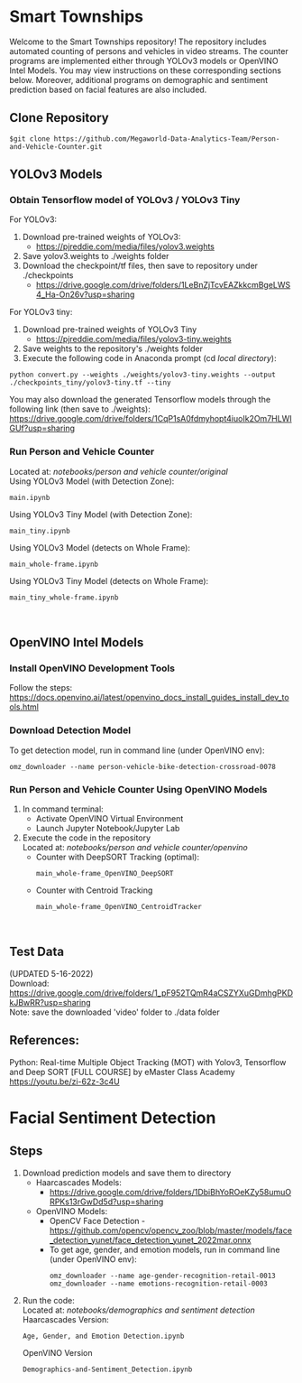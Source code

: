 # Smart Townships

Welcome to the Smart Townships repository! The repository includes automated counting of persons and vehicles in video streams. The counter programs are implemented either through YOLOv3 models or OpenVINO Intel Models. You may view instructions on these corresponding sections below.
Moreover, additional programs on demographic and sentiment prediction based on facial features are also included. 

## Clone Repository
```
$git clone https://github.com/Megaworld-Data-Analytics-Team/Person-and-Vehicle-Counter.git
```

## YOLOv3 Models
### Obtain Tensorflow model of YOLOv3 / YOLOv3 Tiny

For YOLOv3:
1. Download pre-trained weights of YOLOv3:
    - https://pjreddie.com/media/files/yolov3.weights
2. Save yolov3.weights to ./weights folder
3. Download the checkpoint/tf files, then save to repository under ./checkpoints
    - https://drive.google.com/drive/folders/1LeBnZjTcvEAZkkcmBgeLWS4_Ha-On26v?usp=sharing <br />

For YOLOv3 tiny:
1. Download pre-trained weights of YOLOv3 Tiny
    - https://pjreddie.com/media/files/yolov3-tiny.weights
2. Save weights to the repository's ./weights folder
3. Execute the following code in Anaconda prompt (cd *local directory*):
```
python convert.py --weights ./weights/yolov3-tiny.weights --output ./checkpoints_tiny/yolov3-tiny.tf --tiny
```
You may also download the generated Tensorflow models through the following link (then save to ./weights):
https://drive.google.com/drive/folders/1CqP1sA0fdmyhopt4iuoIk2Om7HLWIGUf?usp=sharing <br />


### Run Person and Vehicle Counter
Located at: *notebooks/person and vehicle counter/original*  
Using YOLOv3 Model (with Detection Zone):
```
main.ipynb
```
Using YOLOv3 Tiny Model (with Detection Zone):
```
main_tiny.ipynb
```
Using YOLOv3 Model (detects on Whole Frame):
```
main_whole-frame.ipynb
```
Using YOLOv3 Tiny Model (detects on Whole Frame):
```
main_tiny_whole-frame.ipynb
```
<br />


## OpenVINO Intel Models

### Install OpenVINO Development Tools
Follow the steps: https://docs.openvino.ai/latest/openvino_docs_install_guides_install_dev_tools.html

### Download Detection Model
To get detection model, run in command line (under OpenVINO env):
```
omz_downloader --name person-vehicle-bike-detection-crossroad-0078
```

### Run Person and Vehicle Counter Using OpenVINO Models
1. In command terminal:
    - Activate OpenVINO Virtual Environment
    - Launch Jupyter Notebook/Jupyter Lab
2. Execute the code in the repository  
    Located at: *notebooks/person and vehicle counter/openvino*  
    - Counter with DeepSORT Tracking (optimal):
        ```
        main_whole-frame_OpenVINO_DeepSORT
        ```
    - Counter with Centroid Tracking
        ```
        main_whole-frame_OpenVINO_CentroidTracker
        ```
<br />

## Test Data
(UPDATED 5-16-2022) <br />
Download: https://drive.google.com/drive/folders/1_pF952TQmR4aCSZYXuGDmhgPKDkJBwRR?usp=sharing <br />
Note: save the downloaded 'video' folder to ./data folder <br />


## References:
Python: Real-time Multiple Object Tracking (MOT) with Yolov3, Tensorflow and Deep SORT [FULL COURSE] by eMaster Class Academy <br />
https://youtu.be/zi-62z-3c4U
<br />


# Facial Sentiment Detection
## Steps
1. Download prediction models and save them to directory  
    - Haarcascades Models:  
        - https://drive.google.com/drive/folders/1DbiBhYoROeKZy58umuORPKs13rGwDd5d?usp=sharing
    - OpenVINO Models:  
        - OpenCV Face Detection - https://github.com/opencv/opencv_zoo/blob/master/models/face_detection_yunet/face_detection_yunet_2022mar.onnx 
        - To get age, gender, and emotion models, run in command line (under OpenVINO env):
            ```
            omz_downloader --name age-gender-recognition-retail-0013
            omz_downloader --name emotions-recognition-retail-0003
            ```
2. Run the code:  
    Located at: *notebooks/demographics and sentiment detection*  
    Haarcascades Version:
    ```
    Age, Gender, and Emotion Detection.ipynb
    ```
    OpenVINO Version
    ```
    Demographics-and-Sentiment_Detection.ipynb
    ```
